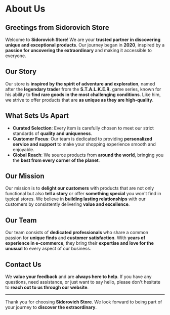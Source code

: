 # **About Us**

## **Greetings from Sidorovich Store**

Welcome to **Sidorovich Store**! We are your **trusted partner in discovering unique and exceptional products**. Our journey began in **2020**, inspired by a **passion for uncovering the extraordinary** and making it accessible to everyone.

## **Our Story**

Our store is **inspired by the spirit of adventure and exploration**, named after the **legendary trader** from the **S.T.A.L.K.E.R.** game series, known for his ability to **find rare goods in the most challenging conditions**. Like him, we strive to offer products that are **as unique as they are high-quality**.

## **What Sets Us Apart**

- **Curated Selection**: Every item is carefully chosen to meet our strict standards of **quality and uniqueness**.
- **Customer Focus**: Our team is dedicated to providing **personalized service and support** to make your shopping experience smooth and enjoyable.
- **Global Reach**: We source products from **around the world**, bringing you the **best from every corner of the planet**.

## **Our Mission**

Our mission is to **delight our customers** with products that are not only functional but also **tell a story** or offer **something special** you won't find in typical stores. We believe in **building lasting relationships** with our customers by consistently delivering **value and excellence**.

## **Our Team**

Our team consists of **dedicated professionals** who share a common passion for **unique finds** and **customer satisfaction**. With **years of experience in e-commerce**, they bring their **expertise and love for the unusual** to every aspect of our business.

## **Contact Us**

We **value your feedback** and are **always here to help**. If you have any questions, need assistance, or just want to say hello, please don't hesitate to **reach out to us through our website**.

---

Thank you for choosing **Sidorovich Store**. We look forward to being part of your journey to **discover the extraordinary**.
